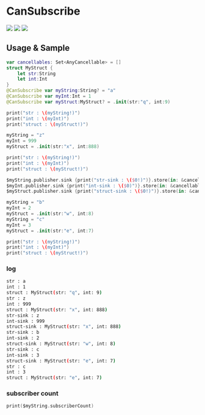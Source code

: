 #  CanSubscribe

[![](https://img.shields.io/badge/platforms-iOS%20|%20macOS%20|%20tvOS%20|%20watchOS-blue)](https://github.com/southkin/CanSubscribe)
[![](https://img.shields.io/badge/spm-supported-orange)](https://swift.org/package-manager/)
[![](https://img.shields.io/badge/license-MIT-lightgrey)](LICENSE)

## Usage & Sample
```swift
var cancellables: Set<AnyCancellable> = []
struct MyStruct {
    let str:String
    let int:Int
}
@CanSubscribe var myString:String? = "a"
@CanSubscribe var myInt:Int = 1
@CanSubscribe var myStruct:MyStruct? = .init(str:"q", int:9)

print("str : \(myString!)")
print("int : \(myInt)")
print("struct : \(myStruct!)")

myString = "z"
myInt = 999
myStruct = .init(str:"x", int:888)

print("str : \(myString!)")
print("int : \(myInt)")
print("struct : \(myStruct!)")

$myString.publisher.sink {print("str-sink : \($0!)")}.store(in: &cancellables)
$myInt.publisher.sink {print("int-sink : \($0)")}.store(in: &cancellables)
$myStruct.publisher.sink {print("struct-sink : \($0!)")}.store(in: &cancellables)

myString = "b"
myInt = 2
myStruct = .init(str:"w", int:8)
myString = "c"
myInt = 3
myStruct = .init(str:"e", int:7)

print("str : \(myString!)")
print("int : \(myInt)")
print("struct : \(myStruct!)")
```

### log
```bash
str : a
int : 1
struct : MyStruct(str: "q", int: 9)
str : z
int : 999
struct : MyStruct(str: "x", int: 888)
str-sink : z
int-sink : 999
struct-sink : MyStruct(str: "x", int: 888)
str-sink : b
int-sink : 2
struct-sink : MyStruct(str: "w", int: 8)
str-sink : c
int-sink : 3
struct-sink : MyStruct(str: "e", int: 7)
str : c
int : 3
struct : MyStruct(str: "e", int: 7)
```

### subscriber count
```swift
print($myString.subscriberCount)
```
